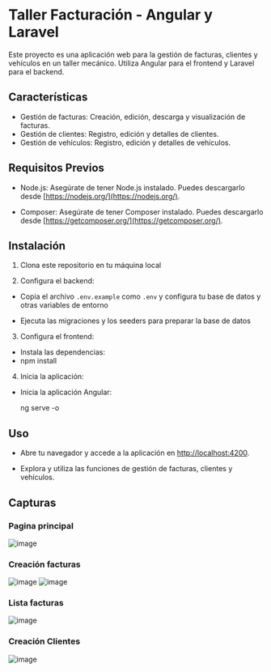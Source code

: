 # Taller Facturación - Angular y Laravel

Este proyecto es una aplicación web para la gestión de facturas, clientes y vehículos en un taller mecánico. Utiliza Angular para el frontend y Laravel para el backend. 

## Características

- Gestión de facturas: Creación, edición, descarga y visualización de facturas.
- Gestión de clientes: Registro, edición y detalles de clientes.
- Gestión de vehículos: Registro, edición y detalles de vehículos.

## Requisitos Previos

- Node.js: Asegúrate de tener Node.js instalado. Puedes descargarlo desde [https://nodejs.org/](https://nodejs.org/).

- Composer: Asegúrate de tener Composer instalado. Puedes descargarlo desde [https://getcomposer.org/](https://getcomposer.org/).

## Instalación

1. Clona este repositorio en tu máquina local

2. Configura el backend:

- Copia el archivo `.env.example` como `.env` y configura tu base de datos y otras variables de entorno

- Ejecuta las migraciones y los seeders para preparar la base de datos
  
3. Configura el frontend:

- Instala las dependencias:
- 
  npm install

4. Inicia la aplicación:

- Inicia la aplicación Angular:

  ng serve -o

## Uso

- Abre tu navegador y accede a la aplicación en [http://localhost:4200](http://localhost:4200).

- Explora y utiliza las funciones de gestión de facturas, clientes y vehículos.

## Capturas

### Pagina principal
![image](https://github.com/Nayden4/Gestion-Taller/assets/113701583/50c2a9df-5d6a-4eba-aeb0-f2bbd91c4dbb)

### Creación facturas
![image](https://github.com/Nayden4/Gestion-Taller/assets/113701583/29e854e0-69ce-497c-82c8-2204c43d1460)
![image](https://github.com/Nayden4/Gestion-Taller/assets/113701583/5b717267-1129-4ec7-b38c-b4baf16f707d)

### Lista facturas
![image](https://github.com/Nayden4/Gestion-Taller/assets/113701583/acdff4d9-20e1-4a0c-9998-84b1b59f951f)

### Creación Clientes
![image](https://github.com/Nayden4/Gestion-Taller/assets/113701583/69fc7928-4640-4985-b76c-490f2b48c6de)








